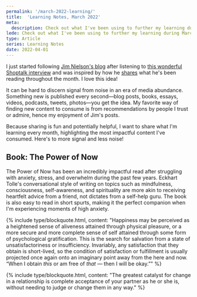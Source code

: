 ```yaml
---
permalink: '/march-2022-learning/'
title:  'Learning Notes, March 2022'
meta: 
  description: Check out what I've been using to further my learning during March 2022.
lede: Check out what I've been using to further my learning during March 2022.
type: Article
series: Learning Notes
date: 2022-04-01
---
```


I just started following [Jim Nielson's blog](https://blog.jim-nielsen.com/) after listening to [this wonderful Shoptalk interview](https://shoptalkshow.com/504/) and was inspired by how he [shares](https://blog.jim-nielsen.com/2022/reading-notes-february/) what he's been reading throughout the month. I love this idea!

It can be hard to discern signal from noise in an era of media abundance. Something new is published every second—blog posts, books, essays, videos, podcasts, tweets, photos—you get the idea. My favorite way of finding new content to consume is from recommendations by people I trust or admire, hence my enjoyment of Jim's posts.

Because sharing is fun and potentially helpful, I want to share what I'm learning every month, highlighting the most impactful content I've consumed. Here's to more signal and less noise!

## Book: The Power of Now

The Power of Now has been an incredibly impactful read after struggling with anxiety, stress, and overwhelm during the past few years. Eckhart Tolle's conversational style of writing on topics such as mindfulness, consciousness, self-awareness, and spirituality are more akin to receiving heartfelt advice from a friend, not dictates from a self-help guru. The book is also easy to read in short spurts, making it the perfect companion when I'm experiencing moments of high anxiety.

{% include type/blockquote.html, content: "Happiness may be perceived as a heightened sense of aliveness attained through physical pleasure, or a more secure and more complete sense of self attained through some form of psychological gratification. This is the search for salvation from a state of unsatisfactoriness or insufficiency. Invariably, any satisfaction that they obtain is short-lived, so the condition of satisfaction or fulfillment is usually projected once again onto an imaginary point away from the here and now. “When I obtain <em>this</em> or am free of <em>that</em> — then I will be okay.”" %}

{% include type/blockquote.html, content: "The greatest catalyst for change in a relationship is complete acceptance of your partner as he or she is, without needing to judge or change them in any way." %}
